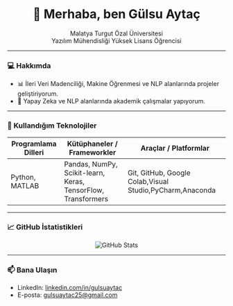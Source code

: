 <h1 align="center">👋 Merhaba, ben Gülsu Aytaç</h1>

<p align="center">
  Malatya Turgut Özal Üniversitesi <br>
  Yazılım Mühendisliği Yüksek Lisans Öğrencisi
</p>

---

### 💻 Hakkımda

- 📊 İleri Veri Madenciliği, Makine Öğrenmesi ve NLP alanlarında projeler geliştiriyorum.  
- 🤖 Yapay Zeka ve NLP alanlarında akademik çalışmalar yapıyorum.  


---

### 🚀 Kullandığım Teknolojiler

| Programlama Dilleri | Kütüphaneler / Frameworkler | Araçlar / Platformlar |
|----------------------|-----------------------------|------------------------|
| Python, MATLAB       | Pandas, NumPy, Scikit-learn, Keras, TensorFlow, Transformers | Git, GitHub, Google Colab,Visual Studio,PyCharm,Anaconda |



---

### 📈 GitHub İstatistikleri

<p align="center">
  <img src="https://github-readme-stats.vercel.app/api?username=gulsuaytac&show_icons=true&theme=radical" alt="GitHub Stats" />
</p>

---

### 📫 Bana Ulaşın

- LinkedIn: [linkedin.com/in/gulsuaytac](https://linkedin.com/in/gulsuaytac)  
- E-posta: gulsuaytac25@gmail.com  



